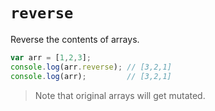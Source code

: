 # `reverse`

Reverse the contents of arrays. 


```js
var arr = [1,2,3];
console.log(arr.reverse); // [3,2,1]
console.log(arr);         // [3,2,1]
```

> Note that original arrays will get mutated.